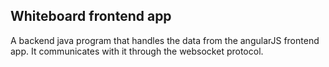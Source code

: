 ## Whiteboard frontend app

A backend java program that handles the data from the angularJS frontend app. It communicates with it through the websocket protocol.